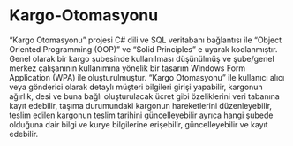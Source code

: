 # Kargo-Otomasyonu

“Kargo Otomasyonu” projesi C# dili ve SQL veritabanı bağlantısı ile “Object Oriented Programming (OOP)” ve “Solid Principles” e uyarak kodlanmıştır. Genel olarak bir kargo şubesinde kullanılması düşünülmüş ve şube/genel merkez çalışanının kullanımına yönelik bir tasarım Windows Form Application (WPA) ile oluşturulmuştur.
“Kargo Otomasyonu” ile kullanıcı alıcı veya gönderici olarak detaylı müşteri bilgileri girişi yapabilir, kargonun ağırlık, desi ve buna bağlı oluşturulacak ücret gibi özeliklerini veri tabanına kayıt edebilir, taşıma durumundaki kargonun hareketlerini düzenleyebilir, teslim edilen kargonun teslim tarihini güncelleyebilir ayrıca hangi şubede olduğuna dair bilgi ve kurye bilgilerine erişebilir, güncelleyebilir ve kayıt edebilir.

